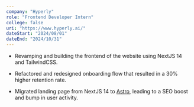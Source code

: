 ```yaml
---
company: "Hyperly"
role: "Frontend Developer Intern"
college: false
uri: "https://www.hyperly.ai/"
dateStart: "2024/08/01"
dateEnd: "2024/10/31"
---
```


- Revamping and building the frontend of the website using NextJS 14 and TailwindCSS.

- Refactored and redesigned onboarding flow that resulted in a 30% higher retention rate.

- Migrated landing page from NextJS 14 to [Astro](https://astro.build/), leading to a SEO boost and bump in user activity.
